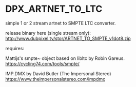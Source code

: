 # DPX_ARTNET_TO_LTC
 simple 1 or 2 stream artnet to SMPTE LTC converter.
 
 release binary here (single stream only):
 http://www.dubpixel.tv/stor/ARTNET_TO_SMPTE_v1dot8.zip
 
 requires:
 
 Mattijs's smpte~ object based on libltc by Robin Gareus.
 https://cycling74.com/tools/smpte/
 
 IMP.DMX by David Butler (The Impersonal Stereo)
 https://www.theimpersonalstereo.com/impdmx
